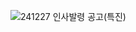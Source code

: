 ![241227 인사발령 공고(특진)](https://github.com/user-attachments/assets/bf8b3e83-55b8-4c99-86cd-a4692cc43542)
